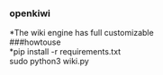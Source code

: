 ### openkiwi
*The wiki engine has full customizable  
###howtouse  
*pip install -r requirements.txt  
sudo python3 wiki.py  
